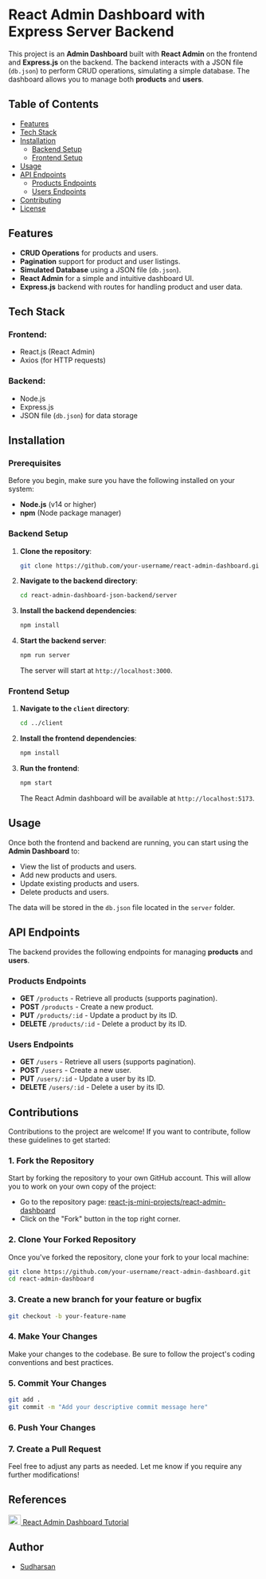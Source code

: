 # React Admin Dashboard with Express Server Backend

This project is an **Admin Dashboard** built with **React Admin** on the frontend and **Express.js** on the backend. The backend interacts with a JSON file (`db.json`) to perform CRUD operations, simulating a simple database. The dashboard allows you to manage both **products** and **users**.

## Table of Contents

- [Features](#features)
- [Tech Stack](#tech-stack)
- [Installation](#installation)
  - [Backend Setup](#backend-setup)
  - [Frontend Setup](#frontend-setup)
- [Usage](#usage)
- [API Endpoints](#api-endpoints)
  - [Products Endpoints](#products-endpoints)
  - [Users Endpoints](#users-endpoints)
- [Contributing](#contributing)
- [License](#license)

## Features

- **CRUD Operations** for products and users.
- **Pagination** support for product and user listings.
- **Simulated Database** using a JSON file (`db.json`).
- **React Admin** for a simple and intuitive dashboard UI.
- **Express.js** backend with routes for handling product and user data.

## Tech Stack

### Frontend:

- React.js (React Admin)
- Axios (for HTTP requests)

### Backend:

- Node.js
- Express.js
- JSON file (`db.json`) for data storage

## Installation

### Prerequisites

Before you begin, make sure you have the following installed on your system:

- **Node.js** (v14 or higher)
- **npm** (Node package manager)

### Backend Setup

1. **Clone the repository**:

   ```bash
   git clone https://github.com/your-username/react-admin-dashboard.git
   ```

2. **Navigate to the backend directory**:

   ```bash
   cd react-admin-dashboard-json-backend/server
   ```

3. **Install the backend dependencies**:

   ```bash
   npm install
   ```

4. **Start the backend server**:

   ```bash
   npm run server
   ```

   The server will start at `http://localhost:3000`.

### Frontend Setup

1. **Navigate to the `client` directory**:

   ```bash
   cd ../client
   ```

2. **Install the frontend dependencies**:

   ```bash
   npm install
   ```

3. **Run the frontend**:

   ```bash
   npm start
   ```

   The React Admin dashboard will be available at `http://localhost:5173`.

## Usage

Once both the frontend and backend are running, you can start using the **Admin Dashboard** to:

- View the list of products and users.
- Add new products and users.
- Update existing products and users.
- Delete products and users.

The data will be stored in the `db.json` file located in the `server` folder.

## API Endpoints

The backend provides the following endpoints for managing **products** and **users**.

### Products Endpoints

- **GET** `/products` - Retrieve all products (supports pagination).
- **POST** `/products` - Create a new product.
- **PUT** `/products/:id` - Update a product by its ID.
- **DELETE** `/products/:id` - Delete a product by its ID.

### Users Endpoints

- **GET** `/users` - Retrieve all users (supports pagination).
- **POST** `/users` - Create a new user.
- **PUT** `/users/:id` - Update a user by its ID.
- **DELETE** `/users/:id` - Delete a user by its ID.

## Contributions

Contributions to the project are welcome! If you want to contribute, follow these guidelines to get started:

### 1. Fork the Repository

Start by forking the repository to your own GitHub account. This will allow you to work on your own copy of the project:

- Go to the repository page: [react-js-mini-projects/react-admin-dashboard](https://github.com/danielace1/react-js-mini-projects/tree/main/react-admin-dashboard)
- Click on the "Fork" button in the top right corner.

### 2. Clone Your Forked Repository

Once you've forked the repository, clone your fork to your local machine:

```bash
git clone https://github.com/your-username/react-admin-dashboard.git
cd react-admin-dashboard
```

### 3. Create a new branch for your feature or bugfix

```bash
git checkout -b your-feature-name
```

### 4. Make Your Changes

Make your changes to the codebase. Be sure to follow the project's coding conventions and best practices.

### 5. Commit Your Changes

```bash
git add .
git commit -m "Add your descriptive commit message here"
```

### 6. Push Your Changes

### 7. Create a Pull Request

Feel free to adjust any parts as needed. Let me know if you require any further modifications!

## References

<a href="https://www.youtube.com/watch?v=tPePxSc8JSU&list=PL5mydh8SndyO_5BML4bVF-8MqsT4UB_1t&index=13"> <img src="https://upload.wikimedia.org/wikipedia/commons/4/42/YouTube_icon_%282013-2017%29.png" alt="YouTube Logo" width="25" height="20"> </a> [React Admin Dashboard Tutorial](https://www.youtube.com/watch?v=tPePxSc8JSU&list=PL5mydh8SndyO_5BML4bVF-8MqsT4UB_1t&index=13)

## Author

- [Sudharsan](https://www.facebook.com/sudharsandaniel01)
